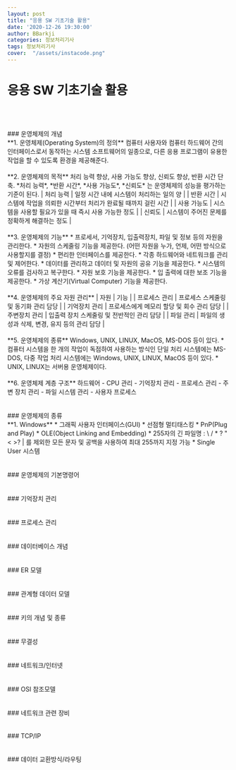 ```yaml
---
layout: post
title: "응용 SW 기초기술 활용"
date: '2020-12-26 19:30:00'
author: BBarkji
categories: 정보처리기사
tags: 정보처리기사
cover:  "/assets/instacode.png"
---
```




# 응용 SW 기초기술 활용    
<br/>
<br/>
<br/>
### 운영체제의 개념
<br/>
**1. 운영체제(Operating System)의 정의**                 
컴퓨터 사용자와 컴퓨터 하드웨어 간의 인터페이스로서 동작하는 시스템 소프트웨어의 일종으로, 다른 응용 프로그램이 유용한 작업을 할 수 있도록 환경을 제공해준다. 
<br/>
<br/>
**2. 운영체제의 목적**                    
처리 능력 향상, 사용 가능도 향상, 신뢰도 향상, 반환 시간 단축. *처리 능력*, *반환 시간*, *사용 가능도*, *신뢰도* 는 운영체제의 성능을 평가하는 기준이 된다.                    
| 처리 능력 | 일정 시간 내에 시스템이 처리하는 일의 양 |          
| 반환 시간 | 시스템에 작업을 의뢰한 시간부터 처리가 완료될 때까지 걸린 시간 |          
| 사용 가능도 | 시스템을 사용할 필요가 있을 때 즉시 사용 가능한 정도 |               
| 신뢰도 | 시스템이 주어진 문제를 정확하게 해결하는 정도 |               
<br/>
<br/>
**3. 운영체제의 기능**         
* 프로세서, 기억장치, 입출력장치, 파일 및 정보 등의 자원을 관리한다. 
* 자원의 스케줄링 기능을 제공한다. (어떤 자원을 누가, 언제, 어떤 방식으로 사용할지를 결정)
* 편리한 인터페이스를 제공한다.
* 각종 하드웨어와 네트워크를 관리 및 제어한다.
* 데이터를 관리하고 데이터 및 자원의 공유 기능을 제공한다.
* 시스템의 오류를 검사하고 복구한다.
* 자원 보호 기능을 제공한다.
* 입 출력에 대한 보조 기능을 제공한다.
* 가상 계산기(Virtual Computer) 기능을 제공한다. 
<br/>
<br/>
**4. 운영체제의 주요 자원 관리**                       
| 자원 | 기능 |             
| 프로세스 관리 | 프로세스 스케줄링 및 동기화 관리 담당 |                   
| 기억장치 관리 | 프로세스에게 메모리 할당 및 회수 관리 담당 |                
| 주변장치 관리 | 입출력 장치 스케줄링 및 전반적인 관리 담당 |               
| 파일 관리 | 파일의 생성과 삭제, 변경, 유지 등의 관리 담당 |                       
<br/>
<br/>
**5. 운영체제의 종류**        
Windows, UNIX, LINUX, MacOS, MS-DOS 등이 있다.                    
* 컴퓨터 시스템을 한 개의 작업이 독점하여 사용하는 방식인 단일 처리 시스템에는 MS-DOS, 다중 작업 처리 시스템에는 Windows, UNIX, LINUX, MacOS 등이 있다. 
* UNIX, LINUX는 서버용 운영체제이다. 
<br/>
<br/>
**6. 운영체제 계층 구조**        
하드웨어 - CPU 관리 - 기억장치 관리 - 프로세스 관리 - 주변 장치 관리 - 파일 시스템 관리 - 사용자 프로세스
<br/>
<br/>
<br/>
### 운영체제의 종류
<br/>
**1. Windows**        
* 그래픽 사용자 인터페이스(GUI)
* 선점형 멀티태스킹 
* PnP(Plug and Play)
* OLE(Object Linking and Embedding)
* 255자의 긴 파일명 : \ / * ? " < >? | 를 제외한 모든 문자 및 공백을 사용하여 최대 255까지 지정 가능
* Single User 시스템
<br/>
<br/>
<br/>
### 운영체제의 기본명령어
<br/>
<br/>
<br/>
### 기억장치 관리
<br/>
<br/>
<br/>
### 프로세스 관리
<br/>
<br/>
<br/>
### 데이터베이스 개념
<br/>
<br/>
<br/>
### ER 모델
<br/>
<br/>
<br/>
### 관계형 데이터 모델
<br/>
<br/>
<br/>
### 키의 개념 및 종류
<br/>
<br/>
<br/>
### 무결성
<br/>
<br/>
<br/>
### 네트워크/인터넷
<br/>
<br/>
<br/>
### OSI 참조모델
<br/>
<br/>
<br/>
### 네트워크 관련 장비
<br/>
<br/>
<br/>
### TCP/IP
<br/>
<br/>
<br/>
### 데이터 교환방식/라우팅
<br/>
<br/>
<br/>
